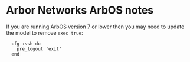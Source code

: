 Arbor Networks ArbOS notes
==========================

If you are running ArbOS version 7 or lower then you may need to update the model to remove `exec true`:

```
  cfg :ssh do
    pre_logout 'exit'
  end
```
